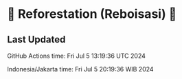 
# 🌳 Reforestation (Reboisasi) 🌲

## Last Updated

GitHub Actions time: Fri Jul  5 13:19:36 UTC 2024

Indonesia/Jakarta time: Fri Jul  5 20:19:36 WIB 2024
